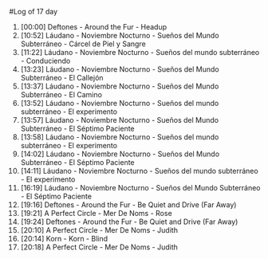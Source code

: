 #Log of 17 day

1. [00:00] Deftones - Around the Fur - Headup
1. [10:52] Láudano - Noviembre Nocturno - Sueños del Mundo Subterráneo - Cárcel de Piel y Sangre
1. [11:22] Láudano - Noviembre Nocturno - Sueños del mundo subterráneo - Conduciendo
1. [13:23] Láudano - Noviembre Nocturno - Sueños del Mundo Subterráneo - El Callejón
1. [13:37] Láudano - Noviembre Nocturno - Sueños del Mundo Subterráneo - El Camino
1. [13:52] Láudano - Noviembre Nocturno - Sueños del mundo subterráneo - El experimento
1. [13:57] Láudano - Noviembre Nocturno - Sueños del Mundo Subterráneo - El Séptimo Paciente
1. [13:58] Láudano - Noviembre Nocturno - Sueños del mundo subterráneo - El experimento
1. [14:02] Láudano - Noviembre Nocturno - Sueños del Mundo Subterráneo - El Séptimo Paciente
1. [14:11] Láudano - Noviembre Nocturno - Sueños del mundo subterráneo - El experimento
1. [16:19] Láudano - Noviembre Nocturno - Sueños del Mundo Subterráneo - El Séptimo Paciente
1. [19:16] Deftones - Around the Fur - Be Quiet and Drive (Far Away)
1. [19:21] A Perfect Circle - Mer De Noms - Rose
1. [19:24] Deftones - Around the Fur - Be Quiet and Drive (Far Away)
1. [20:10] A Perfect Circle - Mer De Noms - Judith
1. [20:14] Korn - Korn - Blind
1. [20:18] A Perfect Circle - Mer De Noms - Judith
